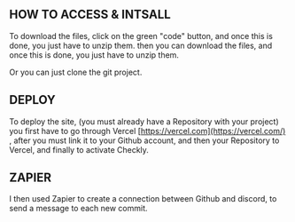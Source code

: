 ## HOW TO ACCESS & INTSALL

To download the files, click on the green "code" button, and once this is done, you just have to unzip them.
then you can download the files, and once this is done, you just have to unzip them.

Or you can just clone the git project.

## **DEPLOY**

To deploy the site,  (you must already have a Repository with your project) you first have to go  through Vercel [https://vercel.com](https://vercel.com/)
 , after you must link it to your Github account, and then your Repository to Vercel, and finally to activate Checkly.

## ZAPIER

I then used Zapier to create a connection between Github and discord, to send a message to each new commit.

